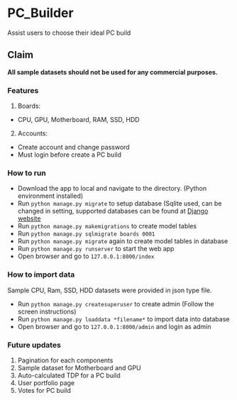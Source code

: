 # PC_Builder
Assist users to choose their ideal PC build

## Claim
**All sample datasets should not be used for any commercial purposes.**

### Features
1. Boards:
  - CPU, GPU, Motherboard, RAM, SSD, HDD
2. Accounts:
  - Create account and change password
  - Must login before create a PC build

### How to run
- Download the app to local and navigate to the directory. (Python environment installed)
- Run `python manage.py migrate` to setup database (Sqlite used, can be changed in setting, supported databases can be found at 
[Django website](https://docs.djangoproject.com/en/3.0/intro/tutorial02/)
- Run `python manage.py makemigrations` to create model tables
- Run `python manage.py sqlmigrate boards 0001`
- Run `python manage.py migrate` again to create model tables in database
- Run `python manage.py runserver` to start the web app
- Open browser and go to `127.0.0.1:8000/index`

### How to import data
Sample CPU, Ram, SSD, HDD datasets were provided in json type file.
- Run `python manage.py createsuperuser` to create admin (Follow the screen instructions)
- Run `python manage.py loaddata *filename*` to import data into database
- Open browser and go to `127.0.0.1:8000/admin` and login as admin

### Future updates
1. Pagination for each components
2. Sample dataset for Motherboard and GPU
3. Auto-calculated TDP for a PC build
4. User portfolio page
5. Votes for PC build
